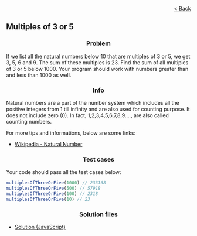 <p align="right">
  <a href="../home.md">< Back</a>
</p>

<h2>Multiples of 3 or 5</h2>

<h3 align="center">Problem</h3>

<p>If we list all the natural numbers below 10 that are multiples of 3 or 5, we get 3, 5, 6 and 9. The sum of these multiples is 23. Find the sum of all multiples of 3 or 5 below 1000. Your program should work with numbers greater than and less than 1000 as well.</p>

<h3 align="center">Info</h3>

<p>Natural numbers are a part of the number system which includes all the positive integers from 1 till infinity and are also used for counting purpose. It does not include zero (0). In fact, 1,2,3,4,5,6,7,8,9…., are also called counting numbers.</p>

<p>For more tips and informations, below are some links:</p>

- [Wikipedia - Natural Number](https://en.wikipedia.org/wiki/Natural_number)

<h3 align="center">Test cases</h3>

<p>Your code should pass all the test cases below:</p>

```js
multiplesOfThreeOrFive(1000) // 233168
multiplesOfThreeOrFive(500) // 57918
multiplesOfThreeOrFive(100) // 2318
multiplesOfThreeOrFive(10) // 23
```

<h3 align="center">Solution files</h3>

- [Solution (JavaScript)](./solution.js)